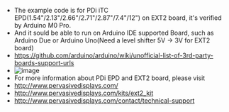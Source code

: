  *  The example code is for PDi iTC EPD(1.54"/2.13"/2.66"/2.71"/2.87"/7.4"/12") on EXT2 board, it's verified by Arduino M0 Pro.
 *  And it sould be able to run on Arduino IDE supported Board, such as Arduino Due or Arduino Uno(Need a level shifter 5V -> 3V for EXT2 board)
 *  https://github.com/arduino/arduino/wiki/unofficial-list-of-3rd-party-boards-support-urls
 *  ![image](https://github.com/Hardy-PDi/ePaper_PervasiveDisplays/blob/master/arduino_w_EXT2.JPG)
 *  For more information about PDi EPD and EXT2 board, please visit 
 *  http://www.pervasivedisplays.com/
 *  http://www.pervasivedisplays.com/kits/ext2_kit
 *  http://www.pervasivedisplays.com/contact/technical-support
